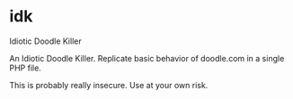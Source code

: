 # idk
Idiotic Doodle Killer

An Idiotic Doodle Killer. Replicate basic behavior of doodle.com in a single PHP file.

This is probably really insecure. Use at your own risk.

